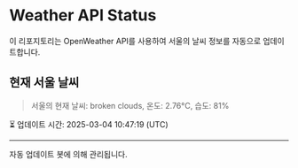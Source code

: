 
# Weather API Status

이 리포지토리는 OpenWeather API를 사용하여 서울의 날씨 정보를 자동으로 업데이트합니다.

## 현재 서울 날씨
> 서울의 현재 날씨: broken clouds, 온도: 2.76°C, 습도: 81%

⏳ 업데이트 시간: 2025-03-04 10:47:19 (UTC)

---
자동 업데이트 봇에 의해 관리됩니다.
